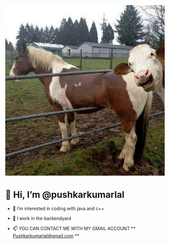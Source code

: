 ![My Horse!](/horse.jpg)
# 👋 Hi, I’m @pushkarkumarlal
- 👀 I’m interested in coding with java and c++
- 🌱 I work in the backendyard

- 📫 YOU CAN CONTACT ME WITH MY GMAIL ACCOUNT ** Pushkarkumarlal@gmail.com **

<!---
pushkarkumarlal/pushkarkumarlal is a ✨ special ✨ repository because its `README.md` (this file) appears on your GitHub profile.
You can click the Preview link to take a look at your changes.
--->

